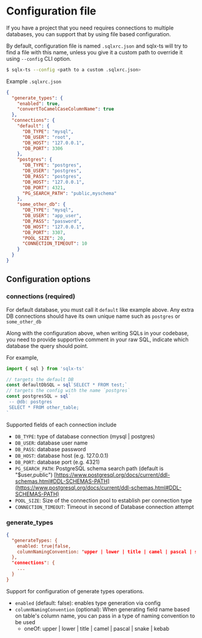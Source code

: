 # Configuration file

If you have a project that you need requires connections to multiple databases, you can support 
that by using file based configuration.

By default, configuration file is named `.sqlxrc.json` and sqlx-ts will try to find a file with 
this name, unless you give it a custom path to override it using `--config` CLI option.

```bash
$ sqlx-ts --config <path to a custom .sqlxrc.json>
```

Example `.sqlxrc.json`

```json
{
  "generate_types": {
    "enabled": true,
    "convertToCamelCaseColumnName": true
  },
  "connections": {
    "default": {
      "DB_TYPE": "mysql",
      "DB_USER": "root",
      "DB_HOST": "127.0.0.1",
      "DB_PORT": 3306
    },
    "postgres": {
      "DB_TYPE": "postgres",
      "DB_USER": "postgres",
      "DB_PASS": "postgres",
      "DB_HOST": "127.0.0.1",
      "DB_PORT": 4321,
      "PG_SEARCH_PATH": "public,myschema"
    },
    "some_other_db": {
      "DB_TYPE": "mysql",
      "DB_USER": "app_user",
      "DB_PASS": "password",
      "DB_HOST": "127.0.0.1",
      "DB_PORT": 3307,
      "POOL_SIZE": 20,
      "CONNECTION_TIMEOUT": 10
    }
  }
}
```

## Configuration options

### connections (required)

For default database, you must call it `default` like example above. Any extra DB connections 
should have its own unique name such as `postgres` or `some_other_db`

Along with the configuration above, when writing SQLs in your codebase, you need to provide 
supportive comment in your raw SQL, indicate which database the query should point.

For example,

```typescript
import { sql } from 'sqlx-ts'

// targets the default DB
const defaultDbSQL = sql`SELECT * FROM test;`
// targets the config with the name `postgres`
const postgresSQL = sql`
 -- @db: postgres
 SELECT * FROM other_table;
`
```

Supported fields of each connection include
- `DB_TYPE`: type of database connection (mysql | postgres)
- `DB_USER`: database user name
- `DB_PASS`: database password
- `DB_HOST`: database host (e.g. 127.0.0.1)
- `DB_PORT`: database port (e.g. 4321)
- `PG_SEARCH_PATH`: PostgreSQL schema search path (default is "$user,public") [https://www.postgresql.org/docs/current/ddl-schemas.html#DDL-SCHEMAS-PATH](https://www.postgresql.org/docs/current/ddl-schemas.html#DDL-SCHEMAS-PATH)
- `POOL_SIZE`: Size of the connection pool to establish per connection type
- `CONNECTION_TIMEOUT`: Timeout in second of Database connection attempt

### generate_types

```json
{
  "generateTypes: {
    enabled: true|false,
    columnNamingConvention: "upper | lower | title | camel | pascal | snake | kebab"
  },
  "connections": {
    ...
  }
}
```

Support for configuration of generate types operations.
- `enabled` (default: false): enables type generation via config
- `columnNamingConvention` (optional): When generating field name based on table's column name, you can pass in a type of naming convention to be used
  - oneOf: upper | lower | title | camel | pascal | snake | kebab
